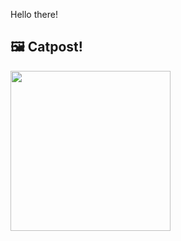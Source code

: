 Hello there!



## 🖼️ Catpost!

<sub>
    <img src="https://cdn2.thecatapi.com/images/6g9.jpg" height="256">
</sub>

